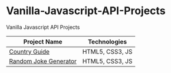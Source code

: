 # Vanilla-Javascript-API-Projects
Vanilla Javascript API Projects


| Project Name | Technologies |
|-----------|------------|
| [Country Guide](https://classy-malasada-2f3876.netlify.app)  | HTML5, CSS3, JS |
| [Random Joke Generator](https://guileless-stardust-47789c.netlify.app)  | HTML5, CSS3, JS |

